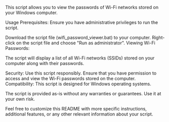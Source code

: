 <!-- WiFi Password Viewer Script -->
This script allows you to view the passwords of Wi-Fi networks stored on your Windows computer.

Usage
Prerequisites: Ensure you have administrative privileges to run the script.

<!-- Run the Script: -->

Download the script file (wifi_password_viewer.bat) to your computer.
Right-click on the script file and choose "Run as administrator".
Viewing Wi-Fi Passwords:

The script will display a list of all Wi-Fi networks (SSIDs) stored on your computer along with their passwords.

<!-- Notes -->
Security: Use this script responsibly. Ensure that you have permission to access and view the Wi-Fi passwords stored on the computer.
Compatibility: This script is designed for Windows operating systems.

<!-- Disclaimer -->
The script is provided as-is without any warranties or guarantees. Use it at your own risk.

Feel free to customize this README with more specific instructions, additional features, or any other relevant information about your script.
<!-- Apollos_Dev -->